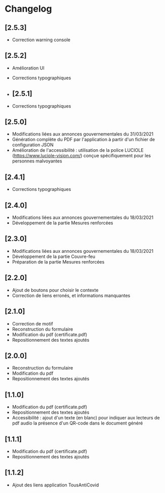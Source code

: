 # Changelog
## [2.5.3]

- Correction warning console

## [2.5.2]

- Amélioration UI
- Corrections typographiques

- ## [2.5.1]

- Corrections typographiques

## [2.5.0]

- Modifications liées aux annonces gouvernementales du 31/03/2021
- Génération complète du PDF par l'application à partir d'un fichier de configuration JSON
- Amélioration de l'accessibilité : utilisation de la police LUCIOLE (https://www.luciole-vision.com/) conçue spécifiquement pour les personnes malvoyantes

## [2.4.1]

- Corrections typographiques

## [2.4.0]

- Modifications liées aux annonces gouvernementales du 18/03/2021
- Développement de la partie Mesures renforcées

## [2.3.0]

- Modifications liées aux annonces gouvernementales du 18/03/2021
- Développement de la partie Couvre-feu
- Préparation de la partie Mesures renforcées

## [2.2.0]

- Ajout de boutons pour choisir le contexte
- Correction de liens erronés, et informations manquantes

## [2.1.0]

- Correction de motif
- Reconstruction du formulaire
- Modification du pdf (certificate.pdf)
- Repositionnement des textes ajoutés

## [2.0.0]

- Reconstruction du formulaire
- Modification du pdf
- Repositionnement des textes ajoutés

## [1.1.0]

- Modification du pdf (certificate.pdf)
- Repositionnement des textes ajoutés
- Accessibilité : ajout d'un texte (en blanc) pour indiquer aux lecteurs de pdf audio la présence d'un QR-code dans le document généré

## [1.1.1]

- Modification du pdf (certificate.pdf)
- Repositionnement des textes ajoutés

## [1.1.2]

- Ajout des liens application TousAntiCovid
